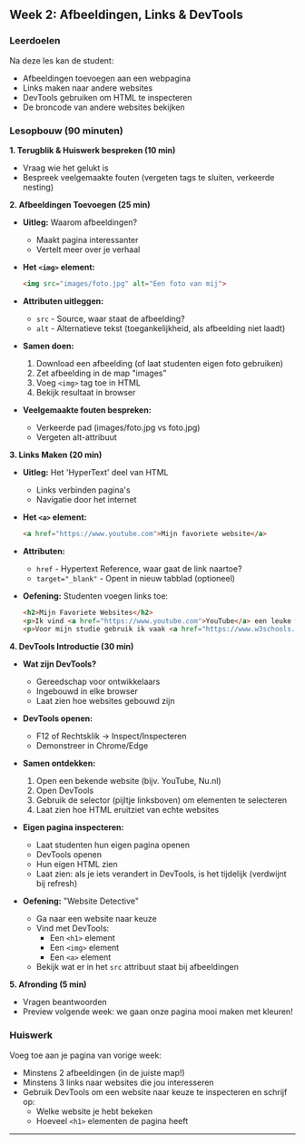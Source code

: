 ## Week 2: Afbeeldingen, Links & DevTools

### Leerdoelen
Na deze les kan de student:
- Afbeeldingen toevoegen aan een webpagina
- Links maken naar andere websites
- DevTools gebruiken om HTML te inspecteren
- De broncode van andere websites bekijken

### Lesopbouw (90 minuten)

**1. Terugblik & Huiswerk bespreken (10 min)**
- Vraag wie het gelukt is
- Bespreek veelgemaakte fouten (vergeten tags te sluiten, verkeerde nesting)

**2. Afbeeldingen Toevoegen (25 min)**
- **Uitleg:** Waarom afbeeldingen?
  - Maakt pagina interessanter
  - Vertelt meer over je verhaal

- **Het `<img>` element:**
  ```html
  <img src="images/foto.jpg" alt="Een foto van mij">
  ```

- **Attributen uitleggen:**
  - `src` - Source, waar staat de afbeelding?
  - `alt` - Alternatieve tekst (toegankelijkheid, als afbeelding niet laadt)

- **Samen doen:**
  1. Download een afbeelding (of laat studenten eigen foto gebruiken)
  2. Zet afbeelding in de map "images"
  3. Voeg `<img>` tag toe in HTML
  4. Bekijk resultaat in browser

- **Veelgemaakte fouten bespreken:**
  - Verkeerde pad (images/foto.jpg vs foto.jpg)
  - Vergeten alt-attribuut

**3. Links Maken (20 min)**
- **Uitleg:** Het 'HyperText' deel van HTML
  - Links verbinden pagina's
  - Navigatie door het internet

- **Het `<a>` element:**
  ```html
  <a href="https://www.youtube.com">Mijn favoriete website</a>
  ```

- **Attributen:**
  - `href` - Hypertext Reference, waar gaat de link naartoe?
  - `target="_blank"` - Opent in nieuw tabblad (optioneel)

- **Oefening:** Studenten voegen links toe:
  ```html
  <h2>Mijn Favoriete Websites</h2>
  <p>Ik vind <a href="https://www.youtube.com">YouTube</a> een leuke website.</p>
  <p>Voor mijn studie gebruik ik vaak <a href="https://www.w3schools.com">W3Schools</a>.</p>
  ```

**4. DevTools Introductie (30 min)**
- **Wat zijn DevTools?**
  - Gereedschap voor ontwikkelaars
  - Ingebouwd in elke browser
  - Laat zien hoe websites gebouwd zijn

- **DevTools openen:**
  - F12 of Rechtsklik → Inspect/Inspecteren
  - Demonstreer in Chrome/Edge

- **Samen ontdekken:**
  1. Open een bekende website (bijv. YouTube, Nu.nl)
  2. Open DevTools
  3. Gebruik de selector (pijltje linksboven) om elementen te selecteren
  4. Laat zien hoe HTML eruitziet van echte websites

- **Eigen pagina inspecteren:**
  - Laat studenten hun eigen pagina openen
  - DevTools openen
  - Hun eigen HTML zien
  - Laat zien: als je iets verandert in DevTools, is het tijdelijk (verdwijnt bij refresh)

- **Oefening:** "Website Detective"
  - Ga naar een website naar keuze
  - Vind met DevTools:
    - Een `<h1>` element
    - Een `<img>` element
    - Een `<a>` element
  - Bekijk wat er in het `src` attribuut staat bij afbeeldingen

**5. Afronding (5 min)**
- Vragen beantwoorden
- Preview volgende week: we gaan onze pagina mooi maken met kleuren!

### Huiswerk
Voeg toe aan je pagina van vorige week:
- Minstens 2 afbeeldingen (in de juiste map!)
- Minstens 3 links naar websites die jou interesseren
- Gebruik DevTools om een website naar keuze te inspecteren en schrijf op:
  - Welke website je hebt bekeken
  - Hoeveel `<h1>` elementen de pagina heeft

---

